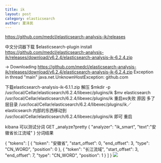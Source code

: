```yaml
---
title: ik
layout: post
category: elasticsearch
author: 夏泽民
---
```

https://github.com/medcl/elasticsearch-analysis-ik/releases
<!-- more -->
中文分词器下载
$elasticsearch-plugin install https://github.com/medcl/elasticsearch-analysis-ik/releases/download/v6.2.4/elasticsearch-analysis-ik-6.2.4.zip

-> Downloading https://github.com/medcl/elasticsearch-analysis-ik/releases/download/v6.2.4/elasticsearch-analysis-ik-6.2.4.zip
Exception in thread "main" java.net.UnknownHostException: github.com

下载elasticsearch-analysis-ik-6.1.1.zip
解压
$mkdir -p /usr/local/Cellar/elasticsearch/6.2.4/libexec/plugins/ik
$mv elasticsearch /usr/local/Cellar/elasticsearch/6.2.4/libexec/plugins/ik
重启es失败
原因 多了层目录
/usr/local/Cellar/elasticsearch/6.2.4/libexec/plugins/ik／elasticsearch 内部的东西移动到
/usr/local/Cellar/elasticsearch/6.2.4/libexec/plugins/ik
即可
重启

kibana 可以测试分词
GET _analyze?pretty
{
  "analyzer": "ik_smart",
  "text":"安徽省长江流域"
}
分词结果

{
  "tokens": [
    {
      "token": "安徽省",
      "start_offset": 0,
      "end_offset": 3,
      "type": "CN_WORD",
      "position": 0
    },
    {
      "token": "长江流域",
      "start_offset": 3,
      "end_offset": 7,
      "type": "CN_WORD",
      "position": 1
    }
  ]
}
<img src="{{site.url}}{{site.baseurl}}/img/kibana_ik.png"/>
